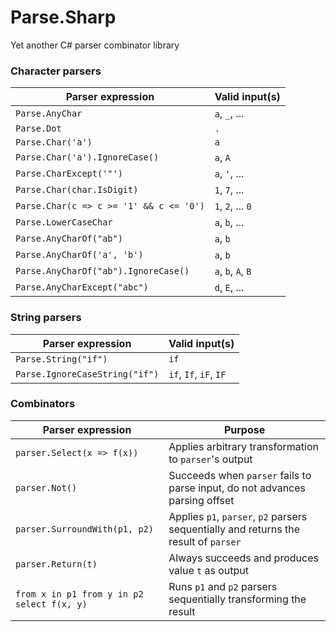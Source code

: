# Parse.Sharp
Yet another C# parser combinator library

### Character parsers

Parser expression | Valid input(s)
------------------|---------------
`Parse.AnyChar` | `a`, `_`, ...
`Parse.Dot` | `.`
`Parse.Char('a')` | `a`
`Parse.Char('a').IgnoreCase()` | `a`, `A`
`Parse.CharExcept('"')` | `a`, `'`, ...
`Parse.Char(char.IsDigit)` | `1`, `7`, ...
`Parse.Char(c => c >= '1' && c <= '0')` | `1`, `2`, ... `0`
`Parse.LowerCaseChar` | `a`, `b`, ...
`Parse.AnyCharOf("ab")` | `a`, `b`
`Parse.AnyCharOf('a', 'b')` | `a`, `b`
`Parse.AnyCharOf("ab").IgnoreCase()` | `a`, `b`, `A`, `B`
`Parse.AnyCharExcept("abc")` | `d`, `E`, ...

### String parsers

Parser expression | Valid input(s)
------------------|---------------
`Parse.String("if")` | `if`
`Parse.IgnoreCaseString("if")` | `if`, `If`, `iF`, `IF`

### Combinators

Parser expression | Purpose
------------------|---------------
`parser.Select(x => f(x))` | Applies arbitrary transformation to `parser`'s output
`parser.Not()` | Succeeds when `parser` fails to parse input, do not advances parsing offset
`parser.SurroundWith(p1, p2)` | Applies `p1`, `parser`, `p2` parsers sequentially and returns the result of `parser`
`parser.Return(t)` | Always succeeds and produces value `t` as output
`from x in p1 from y in p2 select f(x, y)` | Runs `p1` and `p2` parsers sequentially transforming the result